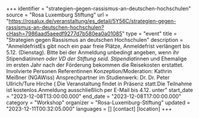 +++
identifier = "strategien-gegen-rassismus-an-deutschen-hochschulen"
source = "Rosa Luxemburg Stiftung"
url = "https://rosalux.de/veranstaltung/es_detail/5Y56C/strategien-gegen-rassismus-an-deutschen-hochschulen?cHash=7986aad5aeedf9277d7b580ea0a01085"
type = "event"
title = "Strategien gegen Rassismus an deutschen Hochschulen"
description = "AnmeldefristEs gibt noch ein paar freie Plätze, Anmeldefrist verlängert bis 5.12. (Dienstag). Bitte bei der Anmeldung unbedingt angeben, wenn ihr Stipendiat*innen oder VD der Stiftung seid. Stipendiat*innen und Ehemalige im ersten Jahr nach der Förderung bekommen die Reisekosten erstattet.
Involvierte Personen
Referentinnen
Konzeption/Moderation: Kathrin Meißner (NGAWiss)
Ansprechpartner im Studienwerk: Dr. Dr. Peter Ullrich/Ture Hirche (
Die Veranstaltung findet in Präsenz statt.Die Teilnahme ist kostenlos.Anmeldung ausschließlich per E-Mail bis 4.12. unter"
start_date = "2023-12-08T13:00:00.000"
end_date = "2023-12-08T17:00:00.000"
category = "Workshop"
organizer = "Rosa-Luxemburg-Stiftung"
updated = "2023-12-11T00:32:05.000"
languages = []
[contact]
[location]
+++
